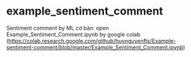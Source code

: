 # example_sentiment_comment

Sentiment comment by ML cơ bản: open Example_Sentiment_Comment.ipynb by google colab (https://colab.research.google.com/github/huynguyenfts/Example-sentiment-comment/blob/master/Example_Sentiment_Comment.ipynb)
